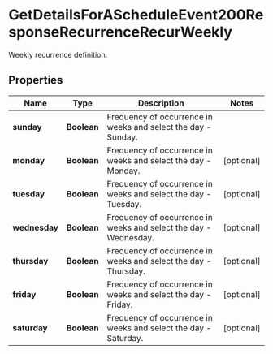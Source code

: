 

# GetDetailsForAScheduleEvent200ResponseRecurrenceRecurWeekly

Weekly recurrence definition.

## Properties

| Name | Type | Description | Notes |
|------------ | ------------- | ------------- | -------------|
|**sunday** | **Boolean** | Frequency of occurrence in weeks and select the day - Sunday. |  |
|**monday** | **Boolean** | Frequency of occurrence in weeks and select the day - Monday. |  [optional] |
|**tuesday** | **Boolean** | Frequency of occurrence in weeks and select the day - Tuesday. |  [optional] |
|**wednesday** | **Boolean** | Frequency of occurrence in weeks and select the day - Wednesday. |  [optional] |
|**thursday** | **Boolean** | Frequency of occurrence in weeks and select the day - Thursday. |  [optional] |
|**friday** | **Boolean** | Frequency of occurrence in weeks and select the day - Friday. |  [optional] |
|**saturday** | **Boolean** | Frequency of occurrence in weeks and select the day - Saturday. |  [optional] |



